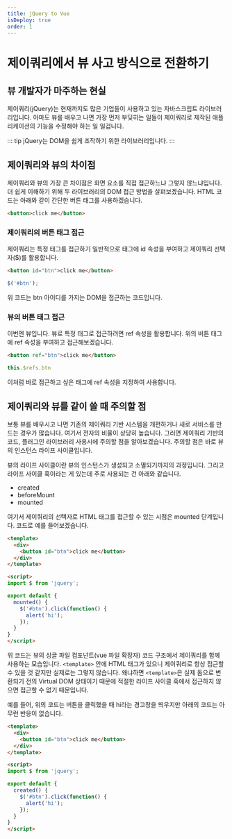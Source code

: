 ```yaml
---
title: jQuery to Vue
isDeploy: true
order: 1
---
```


# 제이쿼리에서 뷰 사고 방식으로 전환하기

## 뷰 개발자가 마주하는 현실

제이쿼리(jQuery)는 현재까지도 많은 기업들이 사용하고 있는 자바스크립트 라이브러리입니다. 아마도 뷰를 배우고 나면 가장 먼저 부딪히는 일들이 제이쿼리로 제작된 애플리케이션의 기능을 수정해야 하는 일 일겁니다.

::: tip
jQuery는 DOM을 쉽게 조작하기 위한 라이브러리입니다.
:::

## 제이쿼리와 뷰의 차이점

제이쿼리와 뷰의 가장 큰 차이점은 화면 요소를 직접 접근하느냐 그렇지 않느냐입니다. 더 쉽게 이해하기 위해 두 라이브러리의 DOM 접근 방법을 살펴보겠습니다. HTML 코드는 아래와 같이 간단한 버튼 태그를 사용하겠습니다.

```html
<button>click me</button>
```

### 제이쿼리의 버튼 태그 접근

제이쿼리는 특정 태그를 접근하기 일반적으로 태그에 id 속성을 부여하고 제이쿼리 선택자($)를 활용합니다.

```html
<button id="btn">click me</button>
```

```js
$('#btn');
```

위 코드는 btn 아이디를 가지는 DOM을 접근하는 코드입니다.

### 뷰의 버튼 태그 접근

이번엔 뷰입니다. 뷰로 특정 태그로 접근하려면 ref 속성을 활용합니다. 위의 버튼 태그에 ref 속성을 부여하고 접근해보겠습니다.

```html
<button ref="btn">click me</button>
```

```js
this.$refs.btn
```

이처럼 바로 접근하고 싶은 태그에 ref 속성을 지정하여 사용합니다.

## 제이쿼리와 뷰를 같이 쓸 때 주의할 점

보통 뷰를 배우시고 나면 기존의 제이쿼리 기반 시스템을 개편하거나 새로 서비스를 만드는 경우가 많습니다. 여기서 전자의 비율이 상당히 높습니다. 그러면 제이쿼리 기반의 코드, 플러그인 라이브러리 사용시에 주의할 점을 알아보겠습니다. 주의할 점은 바로 뷰의 인스턴스 라이프 사이클입니다.

뷰의 라이프 사이클이란 뷰의 인스턴스가 생성되고 소멸되기까지의 과정입니다. 그리고 라이프 사이클 훅이라는 게 있는데 주로 사용되는 건 아래와 같습니다.

- created
- beforeMount
- mounted

여기서 제이쿼리의 선택자로 HTML 태그를 접근할 수 있는 시점은 mounted 단계입니다. 코드로 예를 들어보겠습니다.

```html
<template>
  <div>
    <button id="btn">click me</button>
  </div>
</template>

<script>
import $ from 'jquery';

export default {
  mounted() {
    $('#btn').click(function() {
      alert('hi');
    });
  }
}
</script>
```

위 코드는 뷰의 싱글 파일 컴포넌트(vue 파일 확장자) 코드 구조에서 제이쿼리를 함께 사용하는 모습입니다. `<template>` 안에 HTML 태그가 있으니 제이쿼리로 항상 접근할 수 있을 것 같지만 실제로는 그렇지 않습니다. 왜냐하면 `<template>`은 실제 돔으로 변환되기 전의 Virtual DOM 상태이기 때문에 적절한 라이프 사이클 훅에서 접근하지 않으면 접근할 수 없기 때문입니다.

예를 들어, 위의 코드는 버튼을 클릭했을 때 hi라는 경고창을 띄우지만 아래의 코드는 아무런 반응이 없습니다.

```html
<template>
  <div>
    <button id="btn">click me</button>
  </div>
</template>

<script>
import $ from 'jquery';

export default {
  created() {
    $('#btn').click(function() {
      alert('hi');
    });
  }
}
</script>
```